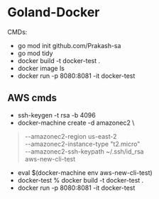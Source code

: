 # Goland-Docker

CMDs:

- go mod init github.com/Prakash-sa
- go mod tidy
- docker build -t docker-test .
- docker image ls
- docker run -p 8080:8081 -it docker-test


## AWS cmds

- ssh-keygen -t rsa -b 4096
- docker-machine create -d amazonec2 \
> --amazonec2-region us-east-2 \
> --amazonec2-instance-type "t2.micro" \
> --amazonec2-ssh-keypath ~/.ssh/id_rsa \
> aws-new-cli-test 

- eval $(docker-machine env aws-new-cli-test)
- docker-test % docker build -t docker-test .
- docker run -p 8080:8081 -it docker-test